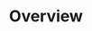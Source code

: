 ---
image: /![API Image](/images/logo.png){:class="img-responsive"}
title: Overview
position: 1.01
description: 
content_markdown: |-
  Technopedia version 6.1 API enables cloud-based access to asset data in Technopedia, which provides you with a cloud-first and high-performance resource to manage your assets.<br>
  <br>
  In the Technopedia graph database, nodes represent entities such as software or hardware. 
  Nodes in Technopedia are somewhat equivalent to a records category such as CPU or manufacturer.
  In the Technopedia graph database relationships store the connections between nodes, whereas, in relational databases 
  related data is linked by using a record's unique key in another record's data. <br>

  The following diagram shows an example of some nodes and relationships in the Technopedia graph database.
  <br>
  
  ![API Image](/images/ovr.png){: .img-responsive}


  <br>
  <br>
  You use the API endpoints with the Technopedia query language to query the Technopedia database. <br>
  The following diagram shows an overview of the Technopedia API endpoints, and some nodes and relationships in the Technopedia database.
  
  <br>
  
  ![API Image](/images/V6api.png){: .img-responsive}
  <br>
  
  You query the Technopedia database by using either of the following methods:

  * By using the graph-based Technopedia query language (TQL) endpoint. <br>
  You select nodes, node relationships to other nodes, and node attributes to define the criteria for your query to return relevant data. 
  * By using the Techopedia-ID endpoint to reference an entity in the database and return relevant data for that entity. <br>
  The Technopedia ID record stores information about a Technopedia entity. <br>
  For example; the entity might be a product or it might be specific node attribute that returns relevant data.  


  The following query example is an API GET request that uses the TQL endpoint. <br>
  <br>
  `GET:` `https://v6-1.technopedia.com/tql?=MATCH (n:SOFTWARE_PRODUCT) RETURN n.product` <br>

  The query selects the software product node and then returns software product names.<br>
  TQL uses a `MATCH` statement to select nodes in the Technopedia graph, which is like a `SELECT` statement in SQL. <br>
  <br>
  



  #### What’s included in Technopedia V6.1 API?


  * Graph store organization model that enables Technopedia to store asset data
  from any entity.

  * High performance data retrieval.

  * TQL (Technopedia Query Language) endpoint that you use for graph-based
  querying of the Technopedia database.

  * Technopedia-id endpoint that you use to query any Technopedia entity by its ID.


  #### What are the V6.1 API Endpoints?


  ###### To query the Technopedia database you use one of the following two endpoints:


  * `https://v6-1.technopedia.com/tql?q=MATCH <Query Parameters>`
    
    ###### You provide query parameters in the TQL MATCH statement to generate the criteria for your query, as shown in the following example:<br>
    
    GET: `https://v6-1.technopedia.com/tql?q=MATCH (sft:SOFTWARE_PRODUCT) RETURN sft`<br>

  * `https://v6-1.technopedia.com/technopedia-id/<Technopedia ID>.`
    
    ###### You provide the Technopedia ID for the entity that you're querying to return data for that specific entity. 
    The following example shows a dummy Technopedia ID: <br>
    
    GET: `https://v6-1.technopedia.com/technopedia-id/86-7ytdf89jdjhjsdh87`
   

  #### Technopedia graph concepts

  ###### Data storage in Technopedia involves the following concepts:


  * Nodes are Graph data records that are entities in the graph, such as
  software version or hardware product.                 
    
  * Nodes contain one or more attributes, which provide data in key-value
  pairs such as the following examples: <br>
  `{product: Excel}` or `{manufacturer: Microsoft}`.

  * Nodes are connected by relationships that you use to connect nodes in a single query.
   

  ###### The following graph shows the core Technopedia nodes and relationships:
  
  ![API Image](/images/graph1.png){: .img-responsive}<br>&nbsp;

left_code_blocks:
  - code_block: |-
      GET:  https://v6-1.technopedia.com/tql?q=MATCH <Query Parameters>
      GET: https://v6-1.technopedia.com/tql?MATCH (xx:SOFTWARE_PRODUCT) RETURN xx

      GET:  https://v6-1.technopedia.com/technopedia-id/<technopedia_id>
      GET:  https://v6-1.technopedia.com/technopedia-id/4d35ec28-0f16-4787-acca-885679265b59
      
    title: API Query Examples
    language: bash
right_code_blocks:
  - code_block: |2
      https://v6-1.technopedia.com/tql
      https://v6-1.technopedia.com/technopedia-id/
      
      


    title: Technopedia Endpoints
    language: bash
  
---
